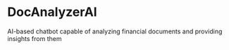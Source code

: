 # DocAnalyzerAI
AI-based chatbot capable of analyzing financial documents and providing insights from them
